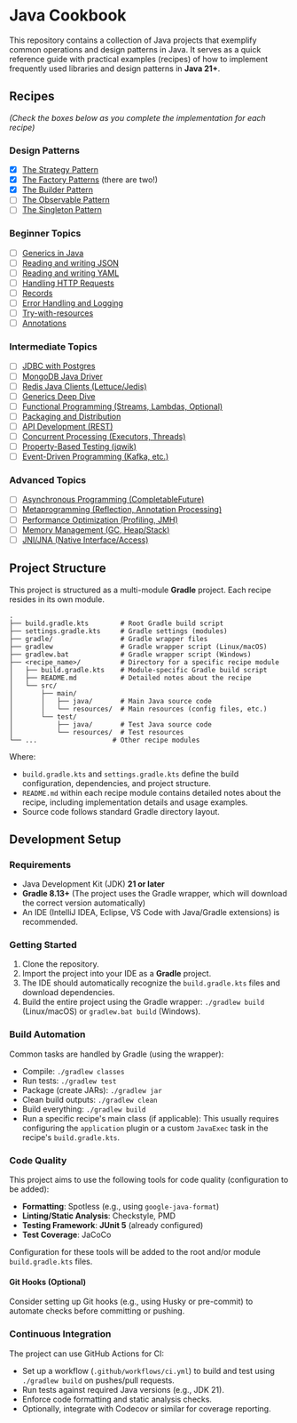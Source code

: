 # Java Cookbook

This repository contains a collection of Java projects that exemplify common operations and design patterns in Java. It serves as a quick reference guide with practical examples (recipes) of how to implement frequently used libraries and design patterns in **Java 21+**.

## Recipes

*(Check the boxes below as you complete the implementation for each recipe)*

### Design Patterns

- [X] [The Strategy Pattern](strategy-pattern/README.md)
- [X] [The Factory Patterns](factory-patterns/README.md) (there are two!)
- [X] [The Builder Pattern](builder-pattern/README.md)
- [ ] [The Observable Pattern](observable-pattern/README.md)
- [ ] [The Singleton Pattern](singleton-pattern/README.md)

### Beginner Topics

- [ ] [Generics in Java](generics/README.md)
- [ ] [Reading and writing JSON](json-handling/README.md)
- [ ] [Reading and writing YAML](yaml-handling/README.md)
- [ ] [Handling HTTP Requests](http-requests/README.md)
- [ ] [Records](records/README.md)
- [ ] [Error Handling and Logging](error-logging/README.md)
- [ ] [Try-with-resources](try-with-resources/README.md)
- [ ] [Annotations](annotations/README.md)

### Intermediate Topics

- [ ] [JDBC with Postgres](jdbc-postgres/README.md)
- [ ] [MongoDB Java Driver](mongodb-driver/README.md)
- [ ] [Redis Java Clients (Lettuce/Jedis)](redis-clients/README.md)
- [ ] [Generics Deep Dive](generics-deep-dive/README.md)
- [ ] [Functional Programming (Streams, Lambdas, Optional)](functional-programming/README.md)
- [ ] [Packaging and Distribution](packaging-distribution/README.md)
- [ ] [API Development (REST)](api-development/README.md)
- [ ] [Concurrent Processing (Executors, Threads)](concurrent-processing/README.md)
- [ ] [Property-Based Testing (jqwik)](property-based-testing/README.md)
- [ ] [Event-Driven Programming (Kafka, etc.)](event-driven-programming/README.md)

### Advanced Topics

- [ ] [Asynchronous Programming (CompletableFuture)](async-programming/README.md)
- [ ] [Metaprogramming (Reflection, Annotation Processing)](metaprogramming/README.md)
- [ ] [Performance Optimization (Profiling, JMH)](performance-optimization/README.md)
- [ ] [Memory Management (GC, Heap/Stack)](memory-management/README.md)
- [ ] [JNI/JNA (Native Interface/Access)](jni-jna/README.md)

## Project Structure

This project is structured as a multi-module **Gradle** project. Each recipe resides in its own module.

```
.
├── build.gradle.kts        # Root Gradle build script
├── settings.gradle.kts     # Gradle settings (modules)
├── gradle/                 # Gradle wrapper files
├── gradlew                 # Gradle wrapper script (Linux/macOS)
├── gradlew.bat             # Gradle wrapper script (Windows)
├── <recipe_name>/          # Directory for a specific recipe module
│   ├── build.gradle.kts    # Module-specific Gradle build script
│   ├── README.md           # Detailed notes about the recipe
│   └── src/
│       ├── main/
│       │   ├── java/       # Main Java source code
│       │   └── resources/  # Main resources (config files, etc.)
│       └── test/
│           ├── java/       # Test Java source code
│           └── resources/  # Test resources
└── ...                   # Other recipe modules
```

Where:

*   `build.gradle.kts` and `settings.gradle.kts` define the build configuration, dependencies, and project structure.
*   `README.md` within each recipe module contains detailed notes about the recipe, including implementation details and usage examples.
*   Source code follows standard Gradle directory layout.

## Development Setup

### Requirements

*   Java Development Kit (JDK) **21 or later**
*   **Gradle 8.13+** (The project uses the Gradle wrapper, which will download the correct version automatically)
*   An IDE (IntelliJ IDEA, Eclipse, VS Code with Java/Gradle extensions) is recommended.

### Getting Started

1.  Clone the repository.
2.  Import the project into your IDE as a **Gradle** project.
3.  The IDE should automatically recognize the `build.gradle.kts` files and download dependencies.
4.  Build the entire project using the Gradle wrapper: `./gradlew build` (Linux/macOS) or `gradlew.bat build` (Windows).

### Build Automation

Common tasks are handled by Gradle (using the wrapper):

*   Compile: `./gradlew classes`
*   Run tests: `./gradlew test`
*   Package (create JARs): `./gradlew jar`
*   Clean build outputs: `./gradlew clean`
*   Build everything: `./gradlew build`
*   Run a specific recipe's main class (if applicable): This usually requires configuring the `application` plugin or a custom `JavaExec` task in the recipe's `build.gradle.kts`.

### Code Quality

This project aims to use the following tools for code quality (configuration to be added):

*   **Formatting**: Spotless (e.g., using `google-java-format`)
*   **Linting/Static Analysis**: Checkstyle, PMD
*   **Testing Framework**: **JUnit 5** (already configured)
*   **Test Coverage**: JaCoCo

Configuration for these tools will be added to the root and/or module `build.gradle.kts` files.

#### Git Hooks (Optional)

Consider setting up Git hooks (e.g., using Husky or pre-commit) to automate checks before committing or pushing.

### Continuous Integration

The project can use GitHub Actions for CI:

*   Set up a workflow (`.github/workflows/ci.yml`) to build and test using `./gradlew build` on pushes/pull requests.
*   Run tests against required Java versions (e.g., JDK 21).
*   Enforce code formatting and static analysis checks.
*   Optionally, integrate with Codecov or similar for coverage reporting. 